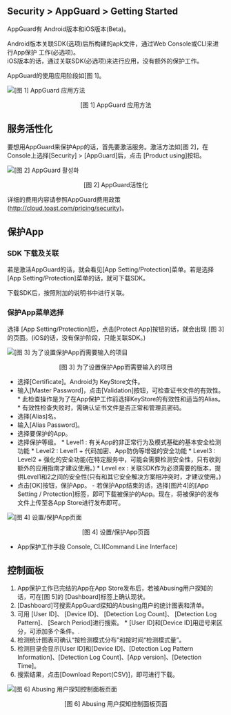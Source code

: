 ## Security > AppGuard > Getting Started

AppGuard有 Android版本和iOS版本(Beta)。

Android版本关联SDK(选项)后所构建的apk文件，通过Web Console或CLI来进行App保护 工作(必选项)。<br>
iOS版本的话，通过关联SDK(必选项)来进行应用，没有额外的保护工作。

AppGuard的使用应用阶段如[图 1]。

![[图 1] AppGuard 应用方法](http://static.toastoven.net/prod_appguard/figure1.png)

<center>[图 1] AppGuard 应用方法</center>

## 服务活性化

要想用AppGuard来保护App的话，首先要激活服务。激活方法如[图 2]，在Console上选择[Security] > [AppGuard]后，点击 [Product using]按钮。

![[图 2] AppGuard 활성화](http://static.toastoven.net/prod_appguard/figure2.png)
<center>[图 2] AppGuard活性化</center>

详细的费用内容请参照AppGuard费用政策(<http://cloud.toast.com/pricing/security>)。

## 保护App

### SDK 下载及关联

若是激活AppGuard的话，就会看见[App Setting/Protection]菜单。若是选择 [App Setting/Protection]菜单的话，就可下载SDK。

下载SDK后，按照附加的说明书中进行关联。

### 保护App菜单选择

选择 [App Setting/Protection]后，点击[Protect App]按钮的话，就会出现 [图 3]的页面。(iOS的话，没有保护阶段，只能关联SDK。)

![[图 3] 为了设置保护App而需要输入的项目](http://static.toastoven.net/prod_appguard/figure4.png)
<center>[图 3] 为了设置保护App而需要输入的项目</center>

* 选择[Certificate]。Android为 KeyStore文件。
* 输入[Master Password]，点击[Validation]按钮，可检查证书文件的有效性。
        * 此检查操作是为了在App保护工作前选择KeyStore的有效性和适当的Alias。
        * 有效性检查失败时，需确认证书文件是否正常和管理员密码。
* 选择[Alias]名。
* 输入[Alias Password]。
* 选择要保护的App。
* 选择保护等级。
        * Level1 : 有关App的非正常行为及模式基础的基本安全检测功能
        * Level2 : Level1 + 代码加密、App防伪等增强的安全功能
        * Level3 : Level2 + 强化的安全功能(在特定服务中，可能会需要检测安全性，只有收到额外的应用指南才建议使用。)
        * Level ex : 关联SDK作为必须需要的版本，提供Level1和2之间的安全性(只有和其它安全解决方案相冲突时，才建议使用。)
* 点击[OK]按钮，保护App。 
    \- 若保护App结束的话，选择\[图片4\]的[App Setting / Protection]标签，即可下载被保护的App。现在，将被保护的发布文件上传至各App Store进行发布即可。 
   
![[图 4] 设置/保护App页面](http://static.toastoven.net/prod_appguard/figure5.png)
<center>[图 4] 设置/保护App页面</center>

* App保护工作手段 Console, CLI(Command Line Interface)

## 控制面板

1.  App保护工作已完结的App在App Store发布后，若被Abusing用户探知的话，可在[图 5]的 [Dashboard]标签上确认现状。
2.  [Dashboard]可搜索AppGuard探知的Abusing用户的统计图表和清单。
3.  可用 [User ID]、 [Device ID]、 [Detection Log Count]、 [Detection Log Pattern]、 [Search Period]进行搜索。
        * [User ID]和[Device ID]用逗号来区分，可添加多个条件。.
4.  检测统计图表可确认“按检测模式分布”和按时间“检测模式量”。
5.  检测目录会显示[User ID]和[Device ID]、[Detection Log Pattern Information]、[Detection Log Count]、[App version]、[Detection Time]。
6.  搜索结果，点击[Download Report(CSV)]，即可进行下载。

![[图 6] Abusing 用户探知控制面板页面](http://static.toastoven.net/prod_appguard/figure6.png)
<center>[图 6] Abusing 用户探知控制面板页面</center>
